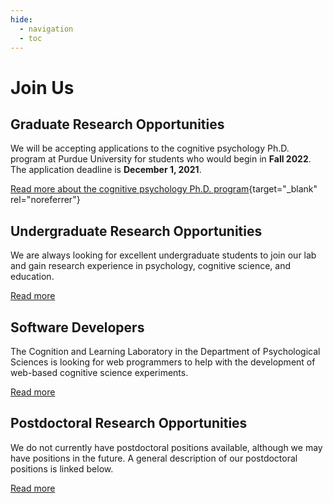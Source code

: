 ```yaml
---
hide:
  - navigation
  - toc
---
```


# Join Us

## Graduate Research Opportunities

We will be accepting applications to the cognitive psychology Ph.D. program at Purdue University for students who would begin in **Fall 2022**. The application deadline is **December 1, 2021**.

[Read more about the cognitive psychology Ph.D. program](http://www.purdue.edu/hhs/psy/graduate/graduate_training_areas/cognitive_psychology/index.html){target="_blank" rel="noreferrer"}


## Undergraduate Research Opportunities

We are always looking for excellent undergraduate students to join our lab and gain research experience in psychology, cognitive science, and education.

[Read more](./joinus/psy390.md)


## Software Developers

The Cognition and Learning Laboratory in the Department of Psychological Sciences is looking for web programmers to help with the development of web-based cognitive science experiments.

[Read more](./joinus/programmers.md)


## Postdoctoral Research Opportunities
        
We do not currently have postdoctoral positions available, although we may have positions in the future. A general description of our postdoctoral positions is linked below.

[Read more](./joinus/postdocs.md)
